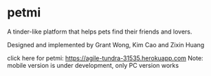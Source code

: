 # petmi
A tinder-like platform that helps pets find their friends and lovers.

Designed and implemented by Grant Wong, Kim Cao and Zixin Huang

click here for petmi: <https://agile-tundra-31535.herokuapp.com> 
Note: mobile version is under development, only PC version works
